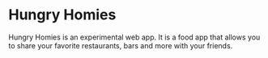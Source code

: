# Hungry Homies
Hungry Homies is an experimental web app.
It is a food app that allows you to share your favorite restaurants, bars and more with your friends.

